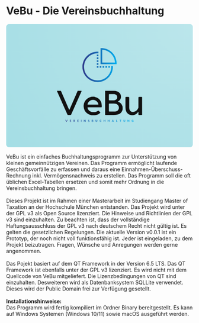 # VeBu - Die Vereinsbuchhaltung

![VeBu-Logo](VeBu.png)

VeBu ist ein einfaches Buchhaltungsprogramm zur Unterstützung von kleinen gemeinnützigen Vereinen. Das Programm ermöglicht laufende Geschäftsvorfälle zu erfassen und daraus eine Einnahmen-Überschuss-Rechnung inkl. Vermögensnachweis zu erstellen. Das Programm soll die oft üblichen Excel-Tabellen ersetzen und somit mehr Ordnung in die Vereinsbuchhaltung bringen.<br />
<br />
Dieses Projekt ist im Rahmen einer Masterarbeit im Studiengang Master of Taxation an der Hochschule München entstanden. Das Projekt wird unter der GPL v3 als Open Source lizenziert. Die Hinweise und Richtlinien der GPL v3 sind einzuhalten. Zu beachten ist, dass der vollständige Haftungsausschluss der GPL v3 nach deutschem Recht nicht gültig ist. Es gelten die gesetzlichen Regelungen. Die aktuelle Version v0.0.1 ist ein Prototyp, der noch nicht voll funktionsfähig ist. Jeder ist eingeladen, zu dem Projekt beizutragen. Fragen, Wünsche und Anregungen werden gerne angenommen.<br />
<br />
Das Pojekt basiert auf dem QT Framework in der Version 6.5 LTS. Das QT Framework ist ebenfalls unter der GPL v3 lizenziert. Es wird nicht mit dem Quellcode von VeBu mitgeliefert. Die Lizenzbedingungen von QT sind einzuhalten. Desweiteren wird als Datenbanksystem SQLLite verwendet. Dieses wird der Public Domain frei zur Verfügung gesetellt.<br />
<br />
<b>Installationshinweise:</b><br />
Das Programm wird fertig kompiliert im Ordner Binary bereitgestellt. Es kann auf Windows Systemen (Windows 10/11) sowie macOS ausgeführt werden.<br /> 
<br />
